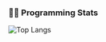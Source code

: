 ### 🧑‍💻 Programming Stats

![Top Langs](https://github-readme-stats.vercel.app/api/top-langs/?username=Datbuudien&layout=compact&langs_count=8&theme=radical)
<!--
**Datbuudien/Datbuudien** is a ✨ _special_ ✨ repository because its `README.md` (this file) appears on your GitHub profile.

Here are some ideas to get you started:

- 🔭 I’m currently working on ...
- 🌱 I’m currently learning ...
- 👯 I’m looking to collaborate on ...
- 🤔 I’m looking for help with ...
- 💬 Ask me about ...
- 📫 How to reach me: ...
- 😄 Pronouns: ...
- ⚡ Fun fact: ...
-->
